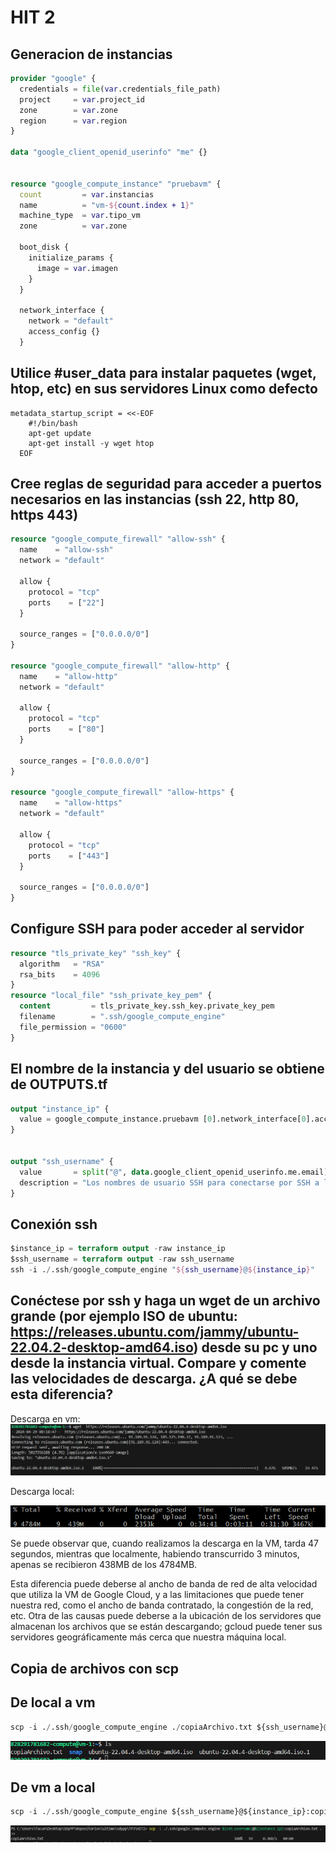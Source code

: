 # HIT 2

## Generacion de instancias

```terraform
provider "google" {
  credentials = file(var.credentials_file_path)
  project     = var.project_id
  zone        = var.zone
  region      = var.region
}

data "google_client_openid_userinfo" "me" {}


resource "google_compute_instance" "pruebavm" {
  count         = var.instancias
  name          = "vm-${count.index + 1}"
  machine_type  = var.tipo_vm
  zone          = var.zone

  boot_disk {
    initialize_params {
      image = var.imagen
    }
  }

  network_interface {
    network = "default"
    access_config {}
  }
```

## Utilice #user_data para instalar paquetes (wget, htop, etc) en sus servidores Linux como defecto

```terrfaform
metadata_startup_script = <<-EOF
    #!/bin/bash
    apt-get update
    apt-get install -y wget htop
  EOF
```

## Cree reglas de seguridad para acceder a puertos necesarios en las instancias (ssh 22, http 80, https 443)

```terraform
resource "google_compute_firewall" "allow-ssh" {
  name    = "allow-ssh"
  network = "default"

  allow {
    protocol = "tcp"
    ports    = ["22"]
  }

  source_ranges = ["0.0.0.0/0"]
}

resource "google_compute_firewall" "allow-http" {
  name    = "allow-http"
  network = "default"

  allow {
    protocol = "tcp"
    ports    = ["80"]
  }

  source_ranges = ["0.0.0.0/0"]
}

resource "google_compute_firewall" "allow-https" {
  name    = "allow-https"
  network = "default"

  allow {
    protocol = "tcp"
    ports    = ["443"]
  }

  source_ranges = ["0.0.0.0/0"]
}
```

## Configure SSH para poder acceder al servidor

```terraform
resource "tls_private_key" "ssh_key" {
  algorithm   = "RSA"
  rsa_bits    = 4096
}
resource "local_file" "ssh_private_key_pem" {
  content         = tls_private_key.ssh_key.private_key_pem
  filename        = ".ssh/google_compute_engine"
  file_permission = "0600"
}
```

## El nombre de la instancia y del usuario se obtiene de OUTPUTS.tf

```terraform
output "instance_ip" {
  value = google_compute_instance.pruebavm [0].network_interface[0].access_config[0].nat_ip
}


output "ssh_username" {
  value       = split("@", data.google_client_openid_userinfo.me.email)[0]
  description = "Los nombres de usuario SSH para conectarse por SSH a las instancias."
}
```

## Conexión ssh

```terraform
$instance_ip = terraform output -raw instance_ip
$ssh_username = terraform output -raw ssh_username  
ssh -i ./.ssh/google_compute_engine "${ssh_username}@${instance_ip}"
```

## Conéctese por ssh y haga un wget de un archivo grande (por ejemplo ISO de ubuntu: <https://releases.ubuntu.com/jammy/ubuntu-22.04.2-desktop-amd64.iso>) desde su pc y uno desde la instancia virtual.  Compare y comente las velocidades de descarga. ¿A qué se debe esta diferencia?

Descarga en vm:
![alt text](image.png)

Descarga local:

![alt text](image-1.png)

Se puede observar que, cuando realizamos la descarga en la VM, tarda 47 segundos, mientras que localmente, habiendo transcurrido 3 minutos, apenas se recibieron 438MB de los 4784MB.

Esta diferencia puede deberse al ancho de banda de red de alta velocidad que utiliza la VM de Google Cloud, y a las limitaciones que puede tener nuestra red, como el ancho de banda contratado, la congestión de la red, etc. Otra de las causas puede deberse a la ubicación de los servidores que almacenan los archivos que se están descargando; gcloud puede tener sus servidores geográficamente más cerca que nuestra máquina local.

## Copia de archivos con scp

## De local a vm

```terraform
scp -i ./.ssh/google_compute_engine ./copiaArchivo.txt ${ssh_username}@${instance_ip}: 
```

![alt text](image-2.png)

## De vm a local

```terraform
scp -i ./.ssh/google_compute_engine ${ssh_username}@${instance_ip}:copiaArchivo.txt . 

```

![alt text](image-3.png)
